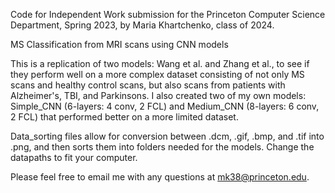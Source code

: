 Code for Independent Work submission for the Princeton Computer Science Department, Spring 2023, by Maria Khartchenko, class of 2024.

MS Classification from MRI scans using CNN models

This is a replication of two models: Wang et al. and Zhang et al., to see if they perform well on a more complex dataset consisting of not only MS scans and healthy control scans, but also scans from patients with Alzheimer's, TBI, and Parkinsons.
I also created two of my own models: Simple_CNN (6-layers: 4 conv, 2 FCL) and Medium_CNN (8-layers: 6 conv, 2 FCL) that performed better on a more limited dataset. 

Data_sorting files allow for conversion between .dcm, .gif, .bmp, and .tif into .png, and then sorts them into folders needed for the models. Change the datapaths to fit your computer. 

Please feel free to email me with any questions at <mk38@princeton.edu>.